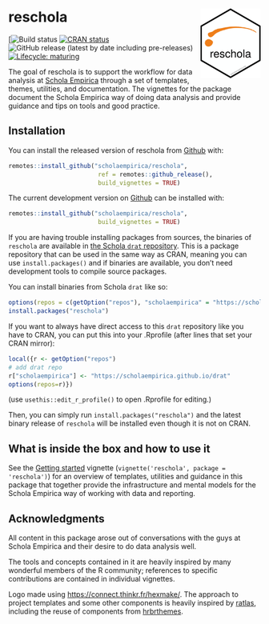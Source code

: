 
<!-- README.md is generated from README.Rmd. Please edit that file -->

# reschola <a href='https://scholaempirica.github.io/reschola'><img src='man/figures/logo.png' align="right" height="139" /></a>

<!-- badges: start -->

\[![Build
status](https://github.com/scholaempirica/reschola/workflows/R-CMD-check/badge.svg)
[![CRAN
status](https://www.r-pkg.org/badges/version/reschola)](https://CRAN.R-project.org/package=reschola)
![GitHub release (latest by date including
pre-releases)](https://img.shields.io/github/v/release/scholaempirica/reschola?include_prereleases)
[![Lifecycle:
maturing](https://img.shields.io/badge/lifecycle-maturing-blue.svg)](https://www.tidyverse.org/lifecycle/#maturing)
<!-- badges: end -->

The goal of reschola is to support the workflow for data analysis at
[Schola Empirica](http://scholaempirica.org) through a set of templates,
themes, utilities, and documentation. The vignettes for the package
document the Schola Empirica way of doing data analysis and provide
guidance and tips on tools and good practice.

## Installation

You can install the released version of reschola from
[Github](https://github.com) with:

``` r
remotes::install_github("scholaempirica/reschola", 
                         ref = remotes::github_release(),
                         build_vignettes = TRUE)
```

The current development version on [Github](https://github.com) can be
installed with:

``` r
remotes::install_github("scholaempirica/reschola",
                         build_vignettes = TRUE)
```

If you are having trouble installing packages from sources, the binaries
of `reschola` are available in [the Schola `drat`
repository](https://scholaempirica.github.io/drat). This is a package
repository that can be used in the same way as CRAN, meaning you can use
`install.packages()` and if binaries are available, you don’t need
development tools to compile source packages.

You can install binaries from Schola `drat` like so:

``` r
options(repos = c(getOption("repos"), "scholaempirica" = "https://scholaempirica.github.io/drat"))
install.packages("reschola")
```

If you want to always have direct access to this `drat` repository like
you have to CRAN, you can put this into your .Rprofile (after lines that
set your CRAN mirror):

``` r
local({r <- getOption("repos")
# add drat repo
r["scholaempirica"] <- "https://scholaempirica.github.io/drat"
options(repos=r)})
```

(use `usethis::edit_r_profile()` to open .Rprofile for editing.)

Then, you can simply run `install.packages("reschola")` and the latest
binary release of `reschola` will be installed even though it is not on
CRAN.

## What is inside the box and how to use it

See the [Getting started](articles/reschola.html) vignette
(`vignette('reschola', package = 'reschola')`) for an overview of
templates, utilities and guidance in this package that together provide
the infrastructure and mental models for the Schola Empirica way of
working with data and reporting.

## Acknowledgments

All content in this package arose out of conversations with the guys at
Schola Empirica and their desire to do data analysis well.

The tools and concepts contained in it are heavily inspired by many
wonderful members of the R community; references to specific
contributions are contained in individual vignettes.

Logo made using <https://connect.thinkr.fr/hexmake/>. The approach to
project templates and some other components is heavily inspired by
[ratlas](https://github.com/atlas-aai/ratlas/), including the reuse of
components from [hrbrthemes](https://hrbrmstr.github.io/hrbrthemes/).
